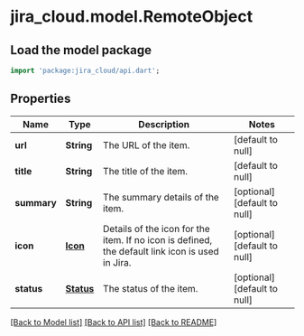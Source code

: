 # jira_cloud.model.RemoteObject

## Load the model package
```dart
import 'package:jira_cloud/api.dart';
```

## Properties
Name | Type | Description | Notes
------------ | ------------- | ------------- | -------------
**url** | **String** | The URL of the item. | [default to null]
**title** | **String** | The title of the item. | [default to null]
**summary** | **String** | The summary details of the item. | [optional] [default to null]
**icon** | [**Icon**](Icon.md) | Details of the icon for the item. If no icon is defined, the default link icon is used in Jira. | [optional] [default to null]
**status** | [**Status**](Status.md) | The status of the item. | [optional] [default to null]

[[Back to Model list]](../README.md#documentation-for-models) [[Back to API list]](../README.md#documentation-for-api-endpoints) [[Back to README]](../README.md)



